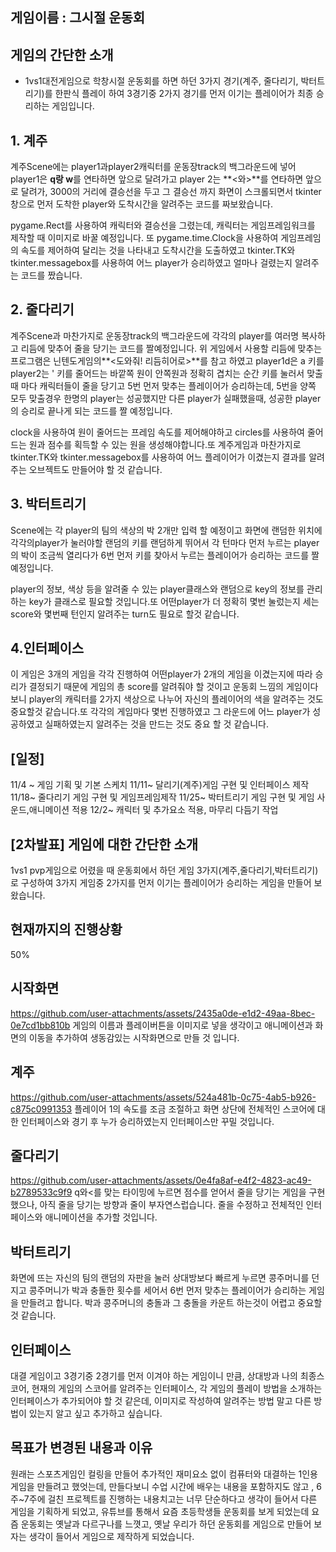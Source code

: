 ## 게임이름 : **그시절 운동회**

## 게임의 간단한 소개
- 1vs1대전게임으로 학창시절 운동회를 하면 하던 3가지 경기(계주, 줄다리기, 박터트리기)를 한판식 플레이 하여 3경기중 2가지 경기를 먼저 이기는 플레이어가 최종 승리하는 게임입니다.
## **1. 계주**
계주Scene에는 player1과player2캐릭터를 운동장track의 백그라운드에 넣어 player1은 **q랑 w**를 연타하면 앞으로 달려가고 player 2는 **<와>**를 연타하면 앞으로 달려가, 3000의 거리에 결승선을 두고 그 결승선 까지 화면이 스크롤되면서 tkinter창으로 먼저 도착한 player와 도착시간을 알려주는 코드를 짜보왔습니다.

pygame.Rect를 사용하여 캐릭터와 결승선을 그렸는데, 캐릭터는 게임프레임워크를 제작할 때 이미지로 바꿀 예정입니다.
또 pygame.time.Clock을 사용하여 게임프레임의 속도를 제어하여 달리는 것을 나타내고 도착시간을 도출하였고 tkinter.TK와 tkinter.messagebox를 사용하여 어느 player가 승리하였고 얼마나 걸렸는지 알려주는 코드를 짰습니다.

## **2. 줄다리기**

계주Scene과 마찬가지로 운동장track의 백그라운드에 각각의 player를 여러명 복사하고 리듬에 맞추어 줄을 당기는 코드를 짤예정입니다.
위 게임에서 사용할 리듬에 맞추는 프로그램은 닌텐도게임의**<도와줘! 리듬히어로>**를 참고 하였고 player1d은 a 키를 player2는 ' 키를 줄어드는 바깥쪽 원이 안쪽원과 정확히 겹치는 순간 키를 눌러서 맞출 때 마다 캐릭터들이 줄을 당기고 5번 먼저 맞추는 플레이어가 승리하는데, 5번을 양쪽 모두 맞출경우 한명의 player는 성공했지만 다른 player가 실패했을때, 성공한 player의 승리로 끝나게 되는 코드를 짤 예정입니다.

clock을 사용하여 원이 줄어드는 프레임 속도를 제어해야하고 circles를 사용하여 줄어드는 원과 점수를 획득할 수 있는 원을 생성해야합니다.또 계주게임과 마찬가지로 tkinter.TK와 tkinter.messagebox를 사용하여 어느 플레이어가 이겼는지 결과를 알려주는 오브젝트도 만들어야 할 것 같습니다.

## **3. 박터트리기**
Scene에는 각 player의 팀의 색상의 박 2개만 입력 할 예정이고 화면에 랜덤한 위치에 각각의player가 눌러야할 랜덤의 키를 랜덤하게 뛰어서 각 턴마다 먼저 누르는 player의 박이 조금씩 열리다가 6번 먼저 키를 찾아서 누르는 플레이어가 승리하는 코드를 짤 예정입니다.

player의 정보, 색상 등을 알려줄 수 있는 player클래스와  랜덤으로 key의 정보를 관리하는 key가 클래스로 필요할 것입니다.또 어떤player가 더 정확히 몇번 눌렀는지 세는 score와 몇번째 턴인지 알려주는 turn도 필요로 할것 같습니다.

## **4.인터페이스**

이 게임은 3개의 게임을 각각 진행하여 어떤player가 2개의 게임을 이겼는지에 따라 승리가 결정되기 때문에 게임의 총 score를 알려줘야 할 것이고 운동회 느낌의 게임이다 보니 player의 캐릭터를 2가지 색상으로 나누어 자신의 플레이어의 색을 알려주는 것도 중요할것 같습니다.또 각각의 게임마다 몇번 진행하였고 그 라운드에 어느 player가 성공하였고 실패하였는지 알려주는 것을 만드는 것도 중요 할 것 같습니다.

## **[일정]**

11/4 ~ 게임 기획 및 기본 스케치
11/11~ 달리기(계주)게임 구현 및 인터페이스 제작
11/18~ 줄다리기 게임 구현 및 게임프레임제작
11/25~ 박터트리기 게임 구현 및 게임 사운드,애니메이션 적용
12/2~ 캐릭터 및 추가요소 적용, 마무리 다듬기 작업

## [2차발표] 게임에 대한 간단한 소개
1vs1 pvp게임으로 어렸을 때 운동회에서 하던 게임 3가지(계주,줄다리기,박터트리기)로 구성하여 3가지 게임중 2가지를 먼저 이기는 플레이어가 승리하는 게임을 만들어 보왔습니다.

## 현재까지의 진행상황
50%

## 시작화면

https://github.com/user-attachments/assets/2435a0de-e1d2-49aa-8bec-0e7cd1bb810b
게임의 이름과 플레이버튼을 이미지로 넣을 생각이고 애니메이션과 화면의 이동을 추가하여 생동감있는 시작화면으로 만들 것 입니다.

## 계주
https://github.com/user-attachments/assets/524a481b-0c75-4ab5-b926-c875c0991353
플레이어 1의 속도를 조금 조절하고 화면 상단에 전체적인 스코어에 대한 인터페이스와 경기 후 누가 승리하였는지 인터페이스만 꾸밀 것입니다.

## 줄다리기
https://github.com/user-attachments/assets/0e4fa8af-e4f2-4823-ac49-b2789533c9f9
q와<를 맞는 타이밍에 누르면 점수를 얻어서 줄을 당기는 게임을 구현했으나, 아직 줄을 당기는 방향과 줄이 부자연스럽습니다. 줄을 수정하고 전체적인 인터페이스와 애니메이션을 추가할 것입니다.

## 박터트리기

화면에 뜨는 자신의 팀의 랜덤의 자판을 눌러 상대방보다 빠르게 누르면 콩주머니를 던지고 콩주머니가 박과 충돌한 횟수를 세어서 6번 먼저 맞추는 플레이어가 승리하는 게임을 만들려고 합니다.
박과 콩주머니의 충돌과 그 충돌을 카운트 하는것이 어렵고 중요할 것 같습니다.

## 인터페이스

대결 게임이고 3경기중 2경기를 먼저 이겨야 하는 게임이니 만큼, 상대방과 나의 최종스코어, 현재의 게임의 스코어를 알려주는 인터페이스, 각 게임의 플레이 방법을 소개하는 인터페이스가 추가되어야 할 것 같은데,
이미지로 작성하여 알려주는 방법 말고 다른 방법이 있는지 알고 싶고 추가하고 싶습니다.

## 목표가 변경된 내용과 이유
원래는 스포츠게임인 컬링을 만들어 추가적인 재미요소 없이 컴퓨터와 대결하는 1인용 게임을 만들려고 했엇는데, 만들다보니 수업 시간에 배우는 내용을 포함하지도 않고 , 6주~7주에 걸친 프로젝트를 진행하는 내용치고는
너무 단순하다고 생각이 들어서 다른 게임을 기획하게 되었고, 유튜브를 통해서 요즘 초등학생들 운동회를 보게 되었는데 요즘 운동회는 옛날과 다르구나를 느꼇고, 옛날 우리가 하던 운동회를 게임으로 만들어 보자는 생각이 들어서 게임으로 제작하게 되었습니다.

